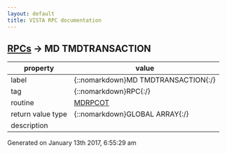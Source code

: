 ```yaml
---
layout: default
title: VISTA RPC documentation
---
```




## [RPCs](TableOfContent.md) &#8594; MD TMDTRANSACTION 

 property | value 
--- | --- 
 label | {::nomarkdown}MD TMDTRANSACTION{:/}
 tag | {::nomarkdown}RPC{:/}
 routine | [MDRPCOT](http://code.osehra.org/dox/Routine_MDRPCOT_source.html)
 return value type | {::nomarkdown}GLOBAL ARRAY{:/}
 description | 




 Generated on January 13th 2017, 6:55:29 am